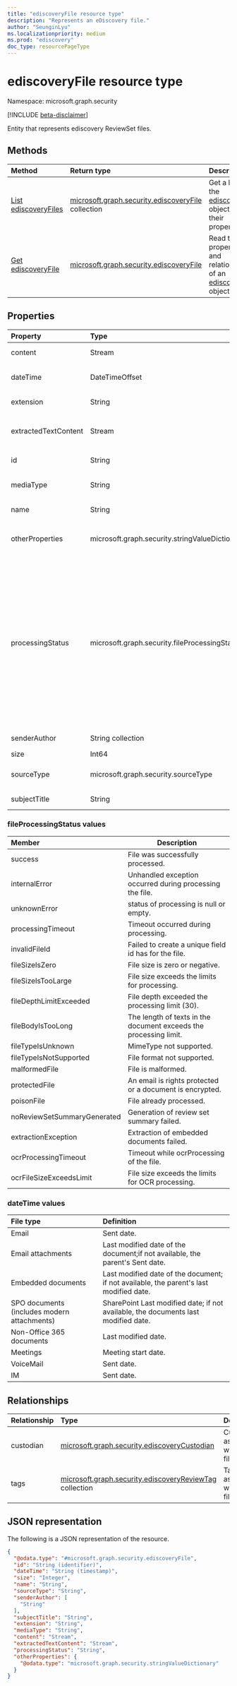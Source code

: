 ```yaml
---
title: "ediscoveryFile resource type"
description: "Represents an eDiscovery file."
author: "SeunginLyu"
ms.localizationpriority: medium
ms.prod: "ediscovery"
doc_type: resourcePageType
---
```


# ediscoveryFile resource type

Namespace: microsoft.graph.security

[!INCLUDE [beta-disclaimer](../../includes/beta-disclaimer.md)]

Entity that represents ediscovery ReviewSet files.
## Methods
|Method|Return type|Description|
|:---|:---|:---|
|[List ediscoveryFiles](../api/security-ediscoveryreviewset-list-files.md)|[microsoft.graph.security.ediscoveryFile](../resources/security-ediscoveryfile.md) collection|Get a list of the [ediscoveryFile](../resources/security-ediscoveryfile.md) objects and their properties.|
|[Get ediscoveryFile](../api/security-ediscoveryfile-get.md)|[microsoft.graph.security.ediscoveryFile](../resources/security-ediscoveryfile.md)|Read the properties and relationships of an [ediscoveryFile](../resources/security-ediscoveryfile.md) object.|

## Properties
|Property|Type|Description|
|:---|:---|:---|
|content|Stream|The content stream of the original file.|
|dateTime|DateTimeOffset|The datetime the file was last modified. See dateTime values for more details.|
|extension|String|The file extension of the file such as png, msg, docx etc.|
|extractedTextContent|Stream|The extracted text from the original file. For image based files, this would be the OCR text.|
|id|String|The unique identifier for the file.|
|mediaType|String|mimeType of the file. Eg: text/plain, charset=UTF-8, application/vnd.ms-outlook.|
|name|String|The name of the file. Subject of the mail in case of email.|
|otherProperties|microsoft.graph.security.stringValueDictionary|A list of additional properties of the file like titleOfSharepointDocument, emailRecipients. [Learn more](/microsoft-365/compliance/document-metadata-fields-in-advanced-ediscovery).|
|processingStatus|microsoft.graph.security.fileProcessingStatus|The processing status after the item was added to a review set. The possible values are: `success`, `internalError`, `unknownError`, `processingTimeout`, `invalidFileId`, `fileSizeIsZero`, `fileSizeIsTooLarge`, `fileDepthLimitExceeded`, `fileBodyIsTooLong`, `fileTypeIsUnknown`, `fileTypeIsNotSupported`, `malformedFile`, `protectedFile`, `poisonFile`, `noReviewSetSummaryGenerated`, `extractionException`, `ocrProcessingTimeout`, `ocrFileSizeExceedsLimit`.|
|senderAuthor|String collection|The sender of the email or authors of the document.|
|size|Int64|size of the file.|
|sourceType|microsoft.graph.security.sourceType|The original source of the content. The possible values are: `mailbox`, `site`.|
|subjectTitle|String|The subject of the email or title of the document|

### fileProcessingStatus values

|Member|Description|
|:----|-----------|
|success|	File was successfully processed.|
|internalError| Unhandled exception occurred during processing the file.|
|unknownError|status of processing is null or empty.|
|processingTimeout|Timeout occurred during processing.|
|invalidFileId|Failed to create a unique field id has for the file.|
|fileSizeIsZero|File size is zero or negative.|
|fileSizeIsTooLarge|File size exceeds the limits for processing.|
|fileDepthLimitExceeded|File depth exceeded the processing limit (30).|
|fileBodyIsTooLong|The length of texts in the document exceeds the processing limit.|
|fileTypeIsUnknown|	MimeType not supported.|
|fileTypeIsNotSupported| File format not supported.|
|malformedFile|File is malformed.|
|protectedFile|An email is rights protected or a document is encrypted.|
|poisonFile|File already processed.|
|noReviewSetSummaryGenerated|Generation of review set summary failed.|
|extractionException|Extraction of embedded documents failed.|
|ocrProcessingTimeout|Timeout while ocrProcessing of the file.|
|ocrFileSizeExceedsLimit|File size exceeds the limits for OCR processing.|


### dateTime values
|File type|Definition|
|:---|:---|
Email |Sent date.
Email attachments | Last modified date of the document;if not available, the parent's Sent date.
Embedded documents | Last modified date of the document; if not available, the parent's last modified date.
SPO documents (includes modern attachments) | SharePoint Last modified date; if not available, the documents last modified date.
Non-Office 365 documents | Last modified date.
Meetings | Meeting start date.
VoiceMail | Sent date.
IM |Sent date.
## Relationships
|Relationship|Type|Description|
|:---|:---|:---|
|custodian|[microsoft.graph.security.ediscoveryCustodian](../resources/security-ediscoverycustodian.md)|Custodians associated with the file.|
|tags|[microsoft.graph.security.ediscoveryReviewTag](../resources/security-ediscoveryreviewtag.md) collection|Tags associated with the file.|

## JSON representation
The following is a JSON representation of the resource.
<!-- {
  "blockType": "resource",
  "keyProperty": "id",
  "@odata.type": "microsoft.graph.security.ediscoveryFile",
  "openType": false
}
-->
``` json
{
  "@odata.type": "#microsoft.graph.security.ediscoveryFile",
  "id": "String (identifier)",
  "dateTime": "String (timestamp)",
  "size": "Integer",
  "name": "String",
  "sourceType": "String",
  "senderAuthor": [
    "String"
  ],
  "subjectTitle": "String",
  "extension": "String",
  "mediaType": "String",
  "content": "Stream",
  "extractedTextContent": "Stream",
  "processingStatus": "String",
  "otherProperties": {
    "@odata.type": "microsoft.graph.security.stringValueDictionary"
  }
}
```
